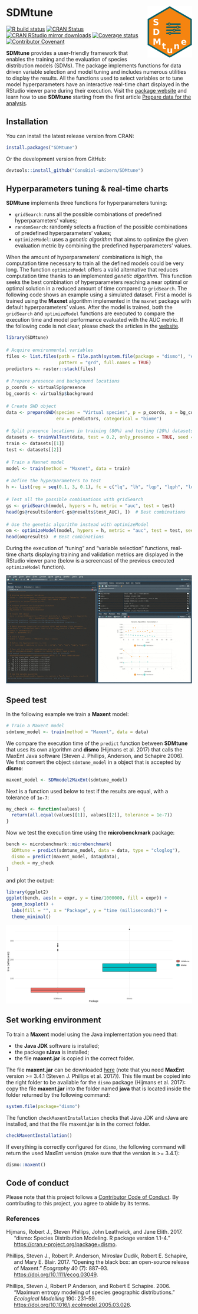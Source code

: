 
<!-- README.md is generated from README.Rmd. Please edit that file -->

# SDMtune <img src="man/figures/logo.png" align="right" alt="" width="120" />

<!-- badges: start -->

[![R build
status](https://github.com/ConsBiol-unibern/SDMtune/workflows/R-CMD-check-pak/badge.svg)](https://github.com/ConsBiol-unibern/SDMtune/actions)
[![CRAN
Status](https://www.r-pkg.org/badges/version-last-release/SDMtune)](https://cran.r-project.org/package=SDMtune)
[![CRAN RStudio mirror
downloads](https://cranlogs.r-pkg.org/badges/grand-total/SDMtune)](https://www.r-pkg.org/pkg/SDMtune)
[![Coverage
status](https://codecov.io/gh/ConsBiol-unibern/SDMtune/branch/master/graph/badge.svg)](https://codecov.io/github/ConsBiol-unibern/SDMtune?branch=master)
[![Contributor
Covenant](https://img.shields.io/badge/Contributor%20Covenant-v1.4%20adopted-ff69b4.svg)](https://consbiol-unibern.github.io/SDMtune/CODE_OF_CONDUCT.html)
<!-- badges: end -->

**SDMtune** provides a user-friendly framework that enables the training
and the evaluation of species distribution models (SDMs). The package
implements functions for data driven variable selection and model tuning
and includes numerous utilities to display the results. All the
functions used to select variables or to tune model hyperparameters have
an interactive real-time chart displayed in the RStudio viewer pane
during their execution. Visit the [package
website](https://consbiol-unibern.github.io/SDMtune/) and learn how to
use **SDMtune** starting from the first article [Prepare data for the
analysis](https://consbiol-unibern.github.io/SDMtune/articles/articles/prepare_data.html).

## Installation

You can install the latest release version from CRAN:

``` r
install.packages("SDMtune")
```

Or the development version from GitHub:

``` r
devtools::install_github("ConsBiol-unibern/SDMtune")
```

## Hyperparameters tuning & real-time charts

**SDMtune** implements three functions for hyperparameters tuning:

-   `gridSearch`: runs all the possible combinations of predefined
    hyperparameters’ values;
-   `randomSearch`: randomly selects a fraction of the possible
    combinations of predefined hyperparameters’ values;
-   `optimizeModel`: uses a *genetic algorithm* that aims to optimize
    the given evaluation metric by combining the predefined
    hyperparameters’ values.

When the amount of hyperparameters’ combinations is high, the
computation time necessary to train all the defined models could be very
long. The function `optimizeModel` offers a valid alternative that
reduces computation time thanks to an implemented *genetic algorithm*.
This function seeks the best combination of hyperparameters reaching a
near optimal or optimal solution in a reduced amount of time compared to
`gridSearch`. The following code shows an example using a simulated
dataset. First a model is trained using the **Maxnet** algorithm
implemented in the `maxnet` package with default hyperparameters’
values. After the model is trained, both the `gridSearch` and
`optimizeModel` functions are executed to compare the execution time and
model performance evaluated with the AUC metric. If the following code
is not clear, please check the articles in the
[website](https://consbiol-unibern.github.io/SDMtune/).

``` r
library(SDMtune)

# Acquire environmental variables
files <- list.files(path = file.path(system.file(package = "dismo"), "ex"),
                    pattern = "grd", full.names = TRUE)
predictors <- raster::stack(files)

# Prepare presence and background locations
p_coords <- virtualSp$presence
bg_coords <- virtualSp$background

# Create SWD object
data <- prepareSWD(species = "Virtual species", p = p_coords, a = bg_coords,
                   env = predictors, categorical = "biome")

# Split presence locations in training (80%) and testing (20%) datasets
datasets <- trainValTest(data, test = 0.2, only_presence = TRUE, seed = 25)
train <- datasets[[1]]
test <- datasets[[2]]

# Train a Maxnet model
model <- train(method = "Maxnet", data = train)

# Define the hyperparameters to test
h <- list(reg = seq(0.1, 3, 0.1), fc = c("lq", "lh", "lqp", "lqph", "lqpht"))

# Test all the possible combinations with gridSearch
gs <- gridSearch(model, hypers = h, metric = "auc", test = test)
head(gs@results[order(-gs@results$test_AUC), ])  # Best combinations

# Use the genetic algorithm instead with optimizeModel
om <- optimizeModel(model, hypers = h, metric = "auc", test = test, seed = 4)
head(om@results)  # Best combinations
```

During the execution of “tuning” and “variable selection” functions,
real-time charts displaying training and validation metrics are
displayed in the RStudio viewer pane (below is a screencast of the
previous executed `optimizeModel` function).

<div style="text-align: center">

<img src="man/figures/realtime-chart.gif" alt="" />

</div>

## Speed test

In the following example we train a **Maxent** model:
<!-- The next code is not evaluated because MaxEnt jar file is not bundled in the package and Github will not execute it! -->
<!-- the plot is saved as an image in the man/figures folder -->

``` r
# Train a Maxent model
sdmtune_model <- train(method = "Maxent", data = data)
```

We compare the execution time of the `predict` function between
**SDMtune** that uses its own algorithm and **dismo** (Hijmans et al.
2017) that calls the MaxEnt Java software (Steven J. Phillips, Anderson,
and Schapire 2006). We first convert the object `sdmtune_model` in a
object that is accepted by **dismo**:

``` r
maxent_model <- SDMmodel2MaxEnt(sdmtune_model)
```

Next is a function used below to test if the results are equal, with a
tolerance of `1e-7`:

``` r
my_check <- function(values) {
  return(all.equal(values[[1]], values[[2]], tolerance = 1e-7))
}
```

Now we test the execution time using the **microbenckmark** package:

``` r
bench <- microbenchmark::microbenchmark(
  SDMtune = predict(sdmtune_model, data = data, type = "cloglog"),
  dismo = predict(maxent_model, data@data),
  check = my_check
)
```

and plot the output:

``` r
library(ggplot2)
ggplot(bench, aes(x = expr, y = time/1000000, fill = expr)) +
  geom_boxplot() +
  labs(fill = "", x = "Package", y = "time (milliseconds)") +
  theme_minimal()
```

<div style="text-align: center">

<img src="man/figures/bench.png" alt="" />

</div>

## Set working environment

To train a **Maxent** model using the Java implementation you need that:

-   the **Java JDK** software is installed;
-   the package **rJava** is installed;
-   the file **maxent.jar** is copied in the correct folder.

The file **maxent.jar** can be downloaded
[here](https://biodiversityinformatics.amnh.org/open_source/maxent/)
(note that you need **MaxEnt** version &gt;= 3.4.1 (Steven J. Phillips
et al. 2017)). This file must be copied into the right folder to be
available for the `dismo` package (Hijmans et al. 2017): copy the file
**maxent.jar** into the folder named **java** that is located inside the
folder returned by the following command:

``` r
system.file(package="dismo")
```

The function `checkMaxentInstallation` checks that Java JDK and rJava
are installed, and that the file maxent.jar is in the correct folder.

``` r
checkMaxentInstallation()
```

If everything is correctly configured for `dismo`, the following command
will return the used MaxEnt version (make sure that the version is &gt;=
3.4.1):

``` r
dismo::maxent()
```

## Code of conduct

Please note that this project follows a [Contributor Code of
Conduct](https://consbiol-unibern.github.io/SDMtune/CODE_OF_CONDUCT.html).
By contributing to this project, you agree to abide by its terms.

### References

<div id="refs" class="references csl-bib-body hanging-indent">

<div id="ref-Hijmans2017" class="csl-entry">

Hijmans, Robert J., Steven Phillips, John Leathwick, and Jane Elith.
2017. “<span class="nocase">dismo: Species Distribution Modeling. R
package version 1.1-4</span>.” https://cran.r-project.org/package=dismo.

</div>

<div id="ref-Phillips2017a" class="csl-entry">

Phillips, Steven J., Robert P. Anderson, Miroslav Dudík, Robert E.
Schapire, and Mary E. Blair. 2017. “<span class="nocase">Opening the
black box: an open-source release of Maxent</span>.” *Ecography* 40 (7):
887–93. <https://doi.org/10.1111/ecog.03049>.

</div>

<div id="ref-Phillips2006" class="csl-entry">

Phillips, Steven J, Robert P Anderson, and Robert E Schapire. 2006.
“<span class="nocase">Maximum entropy modeling of species geographic
distributions</span>.” *Ecological Modelling* 190: 231–59.
<https://doi.org/10.1016/j.ecolmodel.2005.03.026>.

</div>

</div>
